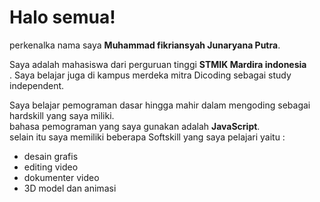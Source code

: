 # Halo semua!

perkenalka nama saya **Muhammad fikriansyah Junaryana Putra**.<br>

Saya adalah mahasiswa dari perguruan tinggi **STMIK Mardira indonesia**<br>.
Saya belajar juga di kampus merdeka mitra Dicoding sebagai study independent.<br>

Saya belajar pemograman dasar hingga mahir dalam mengoding sebagai hardskill yang saya miliki.<br>
bahasa pemograman yang saya gunakan adalah **JavaScript**.<br>
selain itu saya memiliki beberapa Softskill yang saya pelajari yaitu : <br>
- desain grafis
- editing video
- dokumenter video
- 3D model dan animasi

